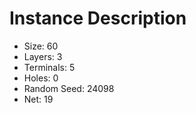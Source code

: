 # Instance Description

* Size: 60
* Layers: 3
* Terminals: 5
* Holes: 0
* Random Seed: 24098
* Net: 19
